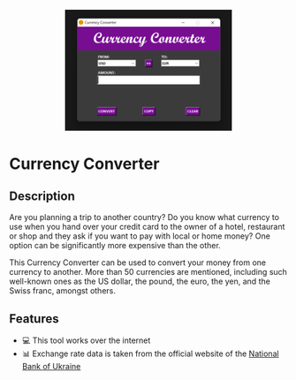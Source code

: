 <p align="center">
  <img src="converter.jpg" width="60%"/>
  <br>
</p>

# Currency Converter

## Description

Are you planning a trip to another country? Do you know what currency to use when you hand over your credit card to the owner of a hotel, restaurant or shop and they ask if you want to pay with local or home money? One option can be significantly more expensive than the other.

This Currency Converter can be used to convert your money from one currency to another. More than 50 currencies are mentioned, including such well-known ones as the US dollar, the pound, the euro, the yen, and the Swiss franc, amongst others.

## Features
- 💻 This tool works over the internet
- 📊 Exchange rate data is taken from the official website of the [National Bank of Ukraine](https://bank.gov.ua/)
